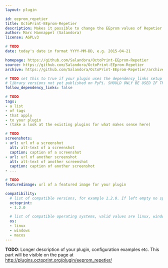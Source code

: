 ```yaml
---
layout: plugin

id: eeprom_repetier
title: OctoPrint-EEprom-Repetier
description: Makes it possible to change the EEprom values of Repetier Firmware through OctoPrint
author: Marc Hannappel (Salandora)
license: AGPLv3

# TODO
date: today's date in format YYYY-MM-DD, e.g. 2015-04-21

homepage: https://github.com/Salandora/OctoPrint-EEprom-Repetier
source: https://github.com/Salandora/OctoPrint-EEprom-Repetier
archive: https://github.com/Salandora/OctoPrint-EEprom-Repetier/archive/master.zip

# TODO set this to true if your plugin uses the dependency_links setup parameter to include
# library versions not yet published on PyPi. SHOULD ONLY BE USED IF THERE IS NO OTHER OPTION!
follow_dependency_links: false

# TODO
tags:
- a list
- of tags
- that apply
- to your plugin
- (take a look at the existing plugins for what makes sense here)

# TODO
screenshots:
- url: url of a screenshot
  alt: alt-text of a screenshot
  caption: caption of a screenshot
- url: url of another screenshot
  alt: alt-text of another screenshot
  caption: caption of another screenshot
- ...

# TODO
featuredimage: url of a featured image for your plugin

compatibility:
  # list of compatible versions, for example 1.2.0. If left empty no specific version requirement will be assumed
  octoprint:
  - 1.2.0

  # list of compatible operating systems, valid values are linux, windows, macos, leaving empty defaults to all
  os:
  - linux
  - windows
  - macos
---
```


**TODO**: Longer description of your plugin, configuration examples etc. This part will be visible on the page at
http://plugins.octoprint.org/plugin/eeprom_repetier/
